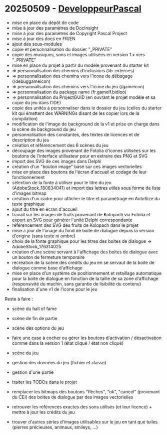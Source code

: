 # 20250509 - [DeveloppeurPascal](https://github.com/DeveloppeurPascal)

* mise en place du dépôt de code
* mise à jour des paramètres de DocInsight
* mise à jour des paramètres de Copyright Pascal Project
* mise à jour des docs en FR/EN
* ajout des sous-modules
* copie et personnalisation du dossier "_PRIVATE"
* copie des musiques, sons et images utilisées en version 1.x vers "_PRIVATE"
* mise en place du projet à partir du modèle provenant du starter kit
* => personnalisation des chemins d'inclusions (lib-externes)
* => personnalisation des chemins vers l'icone de débogage (/debuggameicon)
* => personnalisation des chemins vers l'icone du jeu (/gameicon)
* => personnalisation du package name (fr.gamolf.bidioo)
* => personnalisation du ProjectGUID (en ouvrant le projet modèle et sa copie du jeu dans l'IDE)
* copie des unités à personnaliser dans le dossier du jeu (celles du starter kit qui émettent des WARNINGs disant de les copier lors de la compilation)
* modification de l'image de background de la v1 et prise en charge dans la scène de background du jeu
* personnalisation des constantes, des textes de licences et de description du jeu
* création et référencement des 6 scènes du jeu
* découpage des images provenant de Fotolia d'icones utilisées sur les boutons de l'interface utilisateur pour en extraire des PNG et SVG
* import des SVG de ces images dans Delphi
* création d'un "bouton image" basé sur ces images vectorielles
* mise en place des boutons de l'écran d'accueil et codage de leur fonctionnement
* sélection de la fonte à utiliser pour le titre du jeu (AdobeStock_180834041) et import des lettres utiles sous forme de liste d'images bitmap
* création d'un cadre pour afficher le titre et paramétrage en AutoSize du texte graphique
* ajout du titre en écran d'accueil
* travail sur les images de fruits provenant de Kolopach via Fotolia et export en SVG pour générer l'unité Delphi correspondante
* référencement des SVG des fruits de Kolopach dans le projet
* mise à jour de l'image du fond de boite de dialogue depuis la version d'origine (sans texte ni ombre)
* choix de la fonte graphique pour les titres des boites de dialogue => AdobeStock_176314025
* création d'une scène servant à l'affichage des boites de dialogue avec un bouton de fermeture temporaire
* recréation de la scène des crédits du jeu en se servaut de la boite de dialogue comme base d'affichage
* mise en place d'un système de positionnement et retaillage automatique pour la boite de dialogue en fonction de la taille de sa zone d'affichage (responsivité du machin, sans garantie de lisibilité du contenu)
* finalisation d'une v1 de l'icone pour le jeu


Reste à faire :

* scène du hall of fame
* scène de fin de partie
* scène des options du jeu
* faire une case à cocher ou gérer les boutons d'activation / désactivation comme dans la version 1 (état cliqué / état non cliqué)
* scène du jeu
* gestion des données du jeu (fichier et classe)
* gestion d'une partie

* traiter les TODOs dans le projet
* remplacer les bitmaps des boutons "flèches", "ok", "cancel" (provenant du CEI) des boites de dialogue par des images vectorielles
* retrouver les références exactes des sons utilisés (et leur licence) + mettre à jour les crédits du jeu
* trouver d'autres séries d'images utilisables sur le jeu en tant que tuiles (pierres précieuses, animaux, smileys, ...)
